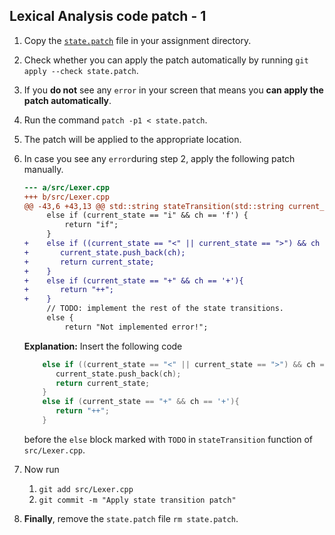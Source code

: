 ## Lexical Analysis code patch - 1

1. Copy the [`state.patch`](state.patch) file in your assignment directory. 
2. Check whether you can apply the patch automatically by running `git apply --check state.patch`.
3. If you **do not** see any `error` in your screen that means you **can apply the patch automatically**. 
4. Run the command `patch -p1 < state.patch`.
5. The patch will be applied to the appropriate location. 
6. In case you see any `error`during step 2, apply the following patch manually.
    ```diff
    --- a/src/Lexer.cpp
    +++ b/src/Lexer.cpp
    @@ -43,6 +43,13 @@ std::string stateTransition(std::string current_state, char ch) {
         else if (current_state == "i" && ch == 'f') {
             return "if";
         }
    +    else if ((current_state == "<" || current_state == ">") && ch == '='){
    +       current_state.push_back(ch);
    +       return current_state;
    +    }
    +    else if (current_state == "+" && ch == '+'){
    +       return "++";
    +    }
         // TODO: implement the rest of the state transitions.
         else {
             return "Not implemented error!";
   ```  
   
   **Explanation:** Insert the following code 
   ```c++
       else if ((current_state == "<" || current_state == ">") && ch == '='){
          current_state.push_back(ch);
          return current_state;
       }
       else if (current_state == "+" && ch == '+'){
          return "++";
       }
   ```   
   before the `else` block marked with `TODO` in `stateTransition` function of `src/Lexer.cpp`. 
   
 7. Now run 
    1. `git add src/Lexer.cpp`
    2. `git commit -m "Apply state transition patch"`  
 8. **Finally**, remove the `state.patch` file `rm state.patch`.
   
